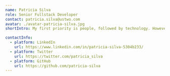 ```yaml
---
name: Patricia Silva
role: Senior Fullstack Developer
contact: patricia.silva@ustwo.com
avatar: ./avatar-patricia-silva.jpg
shortIntro: My first priority is people, followed by technology. However, by combining the two, I can help positively transform people's lives through technology. My first priority is people, followed by technology. However, by combining the two, I can help positively transform people's lives through technology.

contactInfo:
  - platform: LinkedIn
    url: https://www.linkedin.com/in/patricia-silva-5304b233/
  - platform: Twitter
    url: https://twitter.com/patricia_silva
  - platform: GitHub
    url: https://github.com/patricia-silva
---
```

